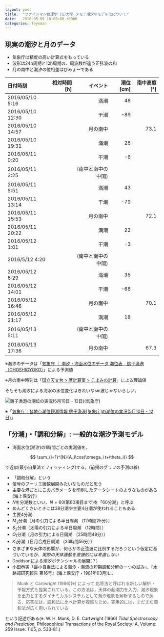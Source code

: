 ```yaml
---
layout: post
title:  "ファインマン物理学 (1)力学 メモ：潮汐のモデル化について"
date:   2016-05-09 18:00:00 +0900
categories: feynman
---
```


## 現実の潮汐と月のデータ
- 気象庁は精度の高い計算式をもっている
- 波形は24h周期と12h周期の、周波数が違う正弦波の和
- 月の南中と潮汐の位相差はびみょーである

|日付時刻|相対時間[h]|イベント|潮位[cm]|南中高度[°]|
|:--|--:|--:|--:|--:|
|2016/05/10  5:16||満潮|48||
|2016/05/10 12:30||干潮|-89||
|2016/05/10 14:57||月の南中||73.1|
|2016/05/10 19:31||満潮|28||
|2016/05/11  0:20||干潮|-6||
|2016/05/11  3:25||(南中と南中の中間)||
|2016/05/11  5:51||満潮|43||
|2016/05/11 13:14||干潮|-79||
|2016/05/11 15:53||月の南中||72.1|
|2016/05/11 20:22||満潮|22||
|2016/05/12 1:01||干潮|-3||
|2016/5/12  4:20||(南中と南中の中間)||
|2016/05/12 6:29||満潮|35||
|2016/05/12 14:01||干潮|-68||
|2016/05/12 16:46||月の南中||70.1|
|2016/05/12 21:17||満潮|18||
|2016/05/13  5:11||(南中と南中の中間)||
|2016/05/13 17:36||月の南中||67.3|

※潮汐のデータは「[気象庁 ｜ 潮汐・海面水位のデータ 潮位表　銚子漁港（CHOSHIGYOKO）](http://www.data.jma.go.jp/gmd/kaiyou/db/tide/suisan/suisan.php?stn=124501)」による予測値

※月の南中時刻は「[国立天文台 > 暦計算室 > こよみの計算](http://eco.mtk.nao.ac.jp/cgi-bin/koyomi/koyomix.cgi)」による理論値

そもそも潮汐による海水の水位変化はきれいなsin波じゃないらしい。

![銚子漁港の潮位の実況(5月10日 - 12日)(気象庁)]({{site.baseurl}}/img/lvl_3_20160511.png)

※「[気象庁｜各地点潮位観測情報 銚子漁港[気象庁]の潮位の実況(5月10日 - 12日)](http://www.jma.go.jp/jp/choi/graph.html?areaCode=&pointCode=124501&index=0)」


## 「分潮」・「調和分解」: 一般的な潮汐予測モデル

- 海面水位(潮汐)の1時間ごとの実測値を、

$$
\sum_{i=1}^{N}{A_i\cos(\omega_i t+\theta_i)}
$$

で近似(最小自乗法でフィッティング)する。(前掲のグラフの予測の線)

- 「調和分解」という
- 信号のフーリエ級数展開みたいなものだと思う
- 主要な港ごとにこのパラメータを印刷したデータシートのようなものがある(海上保安庁)
- $N$を分潮数といい、$N=60$(第60項目まで)を「60分潮」と呼ぶ
- めんどくさいときには38分潮や主要4分潮が使われることもある
- 主要4分潮:
 - $M_2$分潮〔月の引力による半日周潮 （12時間25分）〕
 - $S_2$分潮〔太陽の引力による半日周潮 （12時間）〕
 - $O_1$分潮〔月の引力による日周潮 （25時間49分）〕
 - $K_1$分潮〔日月合成日周潮 （23時間56分）〕
- さまざまな天体の影響が、何らかの正弦波に比例するだろうという仮定に基づいているが、_実際の天体運動を直接的には考慮しない_
- Doddsonによる潮汐ポテンシャルの展開(？)
- 小田巻実「最小自乗法による潮汐・潮流の短期調和分解の一つの試み」、『水路部研究報告 第16号』(海上保安庁・1981年03月)に、

> Munk と Cartwright (1966)(※) によって
応答法と呼ばれる新しい解析・予報方式も提案されている．この方法は，天体の起潮力を入力，潮汐現象を出力とするダイナミカルシステムとして潮汐現象を解析するものである．応答法は，調和法に比べ計算が複雑なため，実用的には，まだまだ調和法が広く用いられている

という記述がある(※: W. H. Munk, D. E. Cartwright (1966) *Tidal Spectroscopy and Prediction,* Philosophical Transactions of the Royal Society: A, Volume: 259 Issue: 1105, p. 533-81.)
